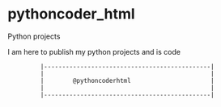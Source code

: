 # pythoncoder_html
 Python projects

 I am here to publish my python projects and is code
 
 
             |----------------------------------------------|
             |                                              |
             |        @pythoncoderhtml                      |
             |                                              |
             |----------------------------------------------|

